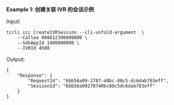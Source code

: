 **Example 1: 创建关联 IVR 的会话示例**



Input: 

```
tccli ccc CreateIVRSession --cli-unfold-argument  \
    --Callee 008612300000000 \
    --SdkAppId 1400000000 \
    --IVRId 4500
```

Output: 
```
{
    "Response": {
        "RequestId": "6bb56a09-2787-40bc-80c5-dc6dab783eff",
        "SessionId": "6bb56a09278740bc80c5dc6dab783eff"
    }
}
```

